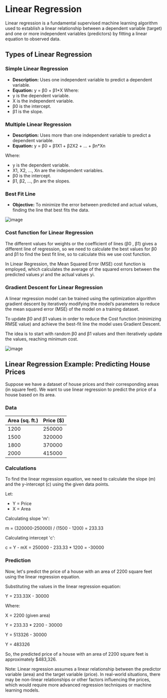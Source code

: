 # Linear Regression

Linear regression is a fundamental supervised machine learning algorithm used to establish a linear relationship between a dependent variable (target) and one or more independent variables (predictors) by fitting a linear equation to observed data.



## Types of Linear Regression

### Simple Linear Regression

- **Description:** Uses one independent variable to predict a dependent variable.
- **Equation:** y = β0 + β1*X
Where:
- y is the dependent variable.
- X is the independent variable.
- β0 is the intercept.
- β1 is the slope.

### Multiple Linear Regression

- **Description:** Uses more than one independent variable to predict a dependent variable.
- **Equation:**  y = β0 + β1X1 + β2X2 + ... + βn*Xn

Where:
- y is the dependent variable.
- X1, X2, ..., Xn are the independent variables.
- β0 is the intercept.
- β1, β2, ..., βn are the slopes.

### Best Fit Line

- **Objective:** To minimize the error between predicted and actual values, finding the line that best fits the data.

![image](https://media.geeksforgeeks.org/wp-content/uploads/20231129130431/11111111.png)

### Cost function for Linear Regression

The different values for weights or the coefficient of lines (β0 , β1) gives a different line of regression, so we need to calculate the best values for β0 and β1 to find the best fit line, so to calculate this we use cost function. 

In Linear Regression, the Mean Squared Error (MSE) cost function is employed, which calculates the average of the squared errors between the predicted values 𝑦𝑖 and the actual values yi.
​
### Gradient Descent for Linear Regression

A linear regression model can be trained using the optimization algorithm gradient descent by iteratively modifying the model’s parameters to reduce the mean squared error (MSE) of the model on a training dataset. 

To update β0 and β1 values in order to reduce the Cost function (minimizing RMSE value) and achieve the best-fit line the model uses Gradient Descent. 

The idea is to start with random β0 and β1 values and then iteratively update the values, reaching minimum cost. 

![image](https://www.nomidl.com/wp-content/uploads/2022/08/image-203.png)



##  Linear Regression Example: Predicting House Prices

Suppose we have a dataset of house prices and their corresponding areas (in square feet). We want to use linear regression to predict the price of a house based on its area.

### Data

| Area (sq. ft.) | Price ($) |
|----------------|-----------|
| 1200           | 250000    |
| 1500           | 320000    |
| 1800           | 370000    |
| 2000           | 415000    |

### Calculations

To find the linear regression equation, we need to calculate the slope (m) and the y-intercept (c) using the given data points.

Let:
- Y = Price
- X = Area

Calculating slope 'm':

m = (320000-250000) / (1500 - 1200) =  233.33

Calculating intercept 'c':

c = Y - mX = 250000 - 233.33 * 1200 =  -30000

### Prediction

Now, let's predict the price of a house with an area of 2200 square feet using the linear regression equation.

Substituting the values in the linear regression equation:

Y = 233.33X - 30000

Where:

X = 2200 (given area)

Y = 233.33 * 2200 - 30000

Y = 513326 - 30000

Y = 483326

So, the predicted price of a house with an area of 2200 square feet is approximately $483,326.

Note: Linear regression assumes a linear relationship between the predictor variable (area) and the target variable (price). In real-world situations, there may be non-linear relationships or other factors influencing the prices, which would require more advanced regression techniques or machine learning models.



